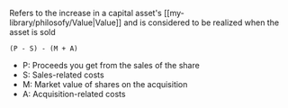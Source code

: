 Refers to the increase in a capital asset's [[my-library/philosofy/Value|Value]] and is considered to be realized when the asset is sold

`(P - S) - (M + A)`

-   P: Proceeds you get from the sales of the share
-   S: Sales-related costs
-   M: Market value of shares on the acquisition
-   A: Acquisition-related costs